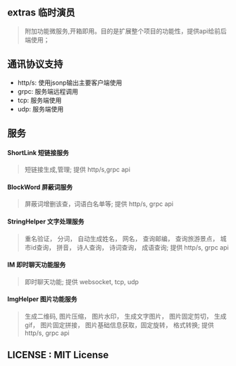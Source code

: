 ## extras 临时演员
> 附加功能微服务,开箱即用。目的是扩展整个项目的功能性，提供api给前后端使用；

## 通讯协议支持
- http/s: 使用jsonp输出主要客户端使用
- grpc: 服务端远程调用
- tcp: 服务端使用
- udp: 服务端使用

## 服务

#### ShortLink 短链接服务
>  短链接生成,管理; 提供 http/s,grpc api

#### BlockWord 屏蔽词服务
> 屏蔽词增删该查，词语白名单等; 提供 http/s, grpc api

#### StringHelper 文字处理服务
> 重名验证， 分词， 自动生成姓名， 网名， 查询邮编， 查询旅游景点， 城市id查询， 拼音， 诗人查询， 诗词查询， 成语查询;
> 提供 http/s, grpc api

#### IM 即时聊天功能服务
> 即时聊天功能; 提供 websocket, tcp, udp

#### ImgHelper 图片功能服务
> 生成二维码, 图片压缩， 图片水印， 生成文字图片， 图片固定剪切， 生成gif， 图片固定拼接， 图片基础信息获取，固定旋转， 格式转换;
> 提供 http/s, grpc api


## LICENSE : MIT License



